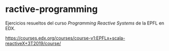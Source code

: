 # ractive-programming

Ejercicios resueltos del curso _Programming Reactive Systems_ de la EPFL en EDX.

https://courses.edx.org/courses/course-v1:EPFLx+scala-reactiveX+3T2019/course/
